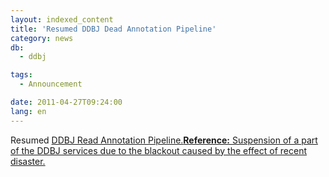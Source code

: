 ```yaml
---
layout: indexed_content
title: 'Resumed DDBJ Dead Annotation Pipeline'
category: news
db:
  - ddbj

tags:
  - Announcement

date: 2011-04-27T09:24:00
lang: en
---
```


<html>Resumed <a href="https://p.ddbj.nig.ac.jp/pipeline/" target="_blank">DDBJ Read Annotation Pipeline.<b>Reference:</b> </a><a href="/archives/6230.html">Suspension of a part of the DDBJ services due to the blackout caused by the effect of recent disaster.</a></html>
